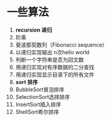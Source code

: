 # 一些算法
1. **recursion 递归**
  1. 阶乘
  2. 斐波那契数列（Fibonacci sequence）
  3. 以递归实现输出 n次hello world
  4. 判断一个字符串是否为回文数
  5. 用递归实现对有序数据的二分查找
  6. 用递归实现显示目录下的所有文件
2. **sort 排序**
  1. BubbleSort冒泡排序
  2. SelectionSort选择排序
  3. InsertSort插入排序
  4. ShellSort希尔排序

